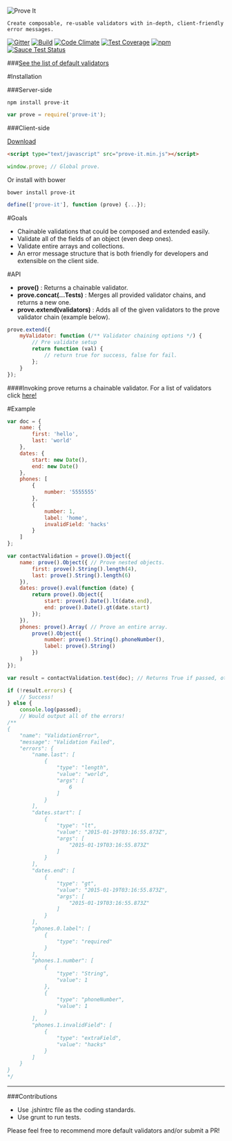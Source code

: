 ![Prove It](https://raw.githubusercontent.com/DylanPiercey/Prove-It/master/prove-logo.jpg)
```
Create composable, re-usable validators with in-depth, client-friendly error messages.
```
[![Gitter](https://badges.gitter.im/Join%20Chat.svg)](https://gitter.im/DylanPiercey/Prove-It?utm_source=badge&utm_medium=badge&utm_campaign=pr-badge&utm_content=badge)
[![Build](https://travis-ci.org/DylanPiercey/Prove-It.svg?branch=master)](https://travis-ci.org/DylanPiercey/Prove-It)
[![Code Climate](https://codeclimate.com/github/DylanPiercey/Prove-It/badges/gpa.svg)](https://codeclimate.com/github/DylanPiercey/Prove-It)
[![Test Coverage](https://codeclimate.com/github/DylanPiercey/Prove-It/badges/coverage.svg)](https://codeclimate.com/github/DylanPiercey/Prove-It)
[![npm](https://img.shields.io/npm/dm/prove-it.svg)](https://www.npmjs.com/package/prove-it)
[![Sauce Test Status](https://saucelabs.com/browser-matrix/dylanpiercey.svg)](https://saucelabs.com/u/dylanpiercey)

###[See the list of default validators](https://github.com/DylanPiercey/Prove-It/blob/master/Validators.md)


#Installation

###Server-side

```Console
npm install prove-it
```

```JavaScript
var prove = require('prove-it');
```

###Client-side

[Download](https://raw.githubusercontent.com/DylanPiercey/Prove-It/master/bin/prove-it.min.js)

```HTML
<script type="text/javascript" src="prove-it.min.js"></script>
```

```JavaScript
window.prove; // Global prove.
```

Or install with bower

```Console
bower install prove-it

```

```JavaScript
define(['prove-it'], function (prove) {...});
```

#Goals

* Chainable validations that could be composed and extended easily.
* Validate all of the fields of an object (even deep ones).
* Validate entire arrays and collections.
* An error message structure that is both friendly for developers and extensible on the client side.

#API

+ **prove()** : Returns a chainable validator.
+ **prove.concat(...Tests)** : Merges all provided validator chains, and returns a new one.
+ **prove.extend(validators)** : Adds all of the given validators to the prove validator chain (example below).
```JavaScript
prove.extend({
    myValidator: function (/** Validator chaining options */) {
        // Pre validate setup
        return function (val) {
            // return true for success, false for fail.
        };
    }
});
```

####Invoking prove returns a chainable validator. For a list of validators click [here!](https://github.com/DylanPiercey/Prove-It/blob/master/Validators.md)

#Example

```JavaScript
var doc = {
    name: {
        first: 'hello',
        last: 'world'
    },
    dates: {
        start: new Date(),
        end: new Date()
    },
    phones: [
        {
            number: '5555555'
        },
        {
            number: 1,
            label: 'home',
            invalidField: 'hacks'
        }
    ]
};

var contactValidation = prove().Object({
    name: prove().Object({ // Prove nested objects.
        first: prove().String().length(4),
        last: prove().String().length(6)
    }),
    dates: prove().eval(function (date) {
        return prove().Object({
            start: prove().Date().lt(date.end),
            end: prove().Date().gt(date.start)
        });
    }),
    phones: prove().Array( // Prove an entire array.
        prove().Object({
            number: prove().String().phoneNumber(),
            label: prove().String()
        })
    )
});

var result = contactValidation.test(doc); // Returns True if passed, otherwise error object.

if (!result.errors) {
    // Success!
} else {
    console.log(passed);
    // Would output all of the errors!
/**
{
    "name": "ValidationError",
    "message": "Validation Failed",
    "errors": {
        "name.last": [
            {
                "type": "length",
                "value": "world",
                "args": [
                    6
                ]
            }
        ],
        "dates.start": [
            {
                "type": "lt",
                "value": "2015-01-19T03:16:55.873Z",
                "args": [
                    "2015-01-19T03:16:55.873Z"
                ]
            }
        ],
        "dates.end": [
            {
                "type": "gt",
                "value": "2015-01-19T03:16:55.873Z",
                "args": [
                    "2015-01-19T03:16:55.873Z"
                ]
            }
        ],
        "phones.0.label": [
            {
                "type": "required"
            }
        ],
        "phones.1.number": [
            {
                "type": "String",
                "value": 1
            },
            {
                "type": "phoneNumber",
                "value": 1
            }
        ],
        "phones.1.invalidField": [
            {
                "type": "extraField",
                "value": "hacks"
            }
        ]
    }
}
*/
```

---

###Contributions

* Use .jshintrc file as the coding standards.
* Use grunt to run tests.

Please feel free to recommend more default validators and/or submit a PR!
